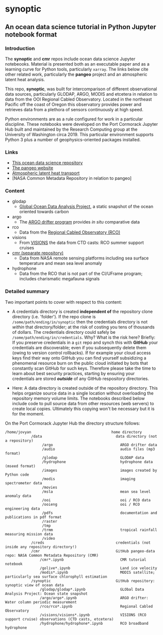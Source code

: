 # synoptic
## An ocean data science tutorial in Python Jupyter notebook format
### Introduction

The **synoptic** and **cmr** repos include ocean data science Jupyter notebeooks. Material is presented both as an
executable paper and as a learning curve for Python tools, particularly `xarray`. The links below cite other related
work, particularly the **pangeo** project and an atmospheric latent heat analysis. 


This repo, **synoptic**, was built for intercomparison of different observational data sources, particularly
GLODAP, ARGO, MODIS and etcetera in relation to data from the OOI Regional Cabled Observatory. Located in the 
northeast Pacific off the coast of Oregon this observatory provides power and retrieves data from a plethora
of sensors continuously at high speed. 


Python environments are as a rule configured for work in a particular discipline.
These notebooks were developed on the Port Cormorack Jupyter Hub built and maintained by the Research 
Computing group at the University of Washington circa 2019. This particular environment supports Python 3 
plus a number of geophysics-oriented packages installed. 

### Links


- [This ocean data science repository](https://github.com/robfatland/synoptic)
- [The pangeo website](http://pangeo.io)
- [Atmospheric latent heat transport](https://github.com/lkuntz/Precip_eScience)
- [NASA Common Metadata Repository in relation to pangeo]


### Content

* glodap
  * [Global Ocean Data Analysis Project](https://www.glodap.info/), a static snapshot of the ocean oriented towards carbon
* argo
  * The [ARGO drifter program](http://argo.ucsd.edu/) provides *in situ* comparative data
* rco
  * Data from the [Regional Cabled Observatory (RCO)](http://app-dev.ooica.net/)
* visions
  * From [VISIONS](https://interactiveoceans.washington.edu/) the data from CTD casts: RCO summer support cruises
* [cmr (separate repository)](https://github.com/pangeo-data/cmr)
  * Data from NASA remote sensing platforms including sea surface temperature and mean sea level anomaly
* hydrophone
  * Data from the RCO that is not part of the CI/UFrame program; includes charismatic megafauna signals
  
### Detailed summary

Two important points to cover with respect to this content:

* A credentials directory is created **independent of** the repository clone directory (i.e. 'folder'). 
If the repo clone is `/some/path/ending/in/synoptic` then the credentials directory 
is not *within* that directory/folder; at the risk of costing you tens of thousands of dollars. 
The credentials directory could safely be `/some/path/ending/in/credentials`. Why? What is the 
risk here? Briefly: If you preserve credentials in a `git` repo and synch this with **GitHub**
your credentials are discoverable; even if you subsequently delete them (owing to version control
rollbacks). If for example your cloud access keys find their way onto GitHub you can find yourself
subsidizing a phenomenal resource burn on the public cloud initiated by bots that constantly scan
GitHub for such keys. Therefore please take the time to learn about best security practices, starting 
by ensuring your credentials are stored ***outside*** of any GitHub respository directories. 

* Here: A data directory is created outside of the repository directory. This helps organize source
data in a single location without overloading the repository memory volume limits. The notebooks
described below include code to pull source data from other resources (web servers) to create local 
copies. Ultimately this copying won't be necessary but it is for the moment. 

On the Port Cormorack Jupyter Hub the directory structure follows:

```
/home/jovyan                                     home directory
            /data                                  data directory (not a repository)
                 /argo                               ARGO drifter data
                 /audio                              audio files (mp3 format)
                 /glodap                             GLODAP data
                 /hydrophone                         hydrophone data (mseed format)
                 /images                             images created by Python code
                 /modis                              imaging spectrometer data 
                 /movies                         
                 /msla                               mean sea level anomaly data
                 /ooi                                ooi / RCO data
                 /ooieng                             ooi / RCO engineering data
                 /pdfs                               documentation and publications in pdf format
                 /raster      
                 /tmp
                 /trmm                               tropical rainfall measuring mission data
                 /video
            /creds                                 credentials (not inside any repository directory!)               
            /cmr                                   GitHub pangeo-data repo: NASA Common Metadata Repository (CMR)
                /cmr*.ipynb                          CMR tutorial notebook
                /golive*.ipynb                       Land ice velocity
                /modis*.ipynb                        MODIS satellite; particularly sea surface chlorophyll estimation
            /synoptic                              GitHub repository: synoptic view of ocean data
                /glodap/glodap*.ipynb                GLObal Data Analysis Project: Ocean state snapshot
                /argo/argo*.ipynb                    ARGO drifter: Water column periodic measurement
                /rco/rco*.ipynb                      Regional Cabled Observatory
                /visions/visions*.ipynb              VISIONS (RCO support cruise) observations (CTD casts, etcetera)
                /hydrophone/hydrophone*.ipynb        RCO broadband hydrophone
```

